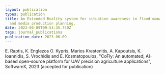 ```yaml
---
layout: publication
types: publication
title: An Extended Reality system for situation awareness in flood management
  and media production planning.
date: 2023-06-09T09:53:35.740Z
tags: journal_publications
publication_date: 2023-06-09
---
```

<!--StartFragment-->

E. Raptis, K. Englezos O. Kypris, Marios Krestenitis, A. Kapoutsis, K. Ioannidis, S. Vrochidis and E. Kosmatopoulos, "CoFly: An automated, AI-based open-source platform for UAV precision agriculture applications", SoftwareX, 2023 (accepted for publication)

<!--EndFragment-->